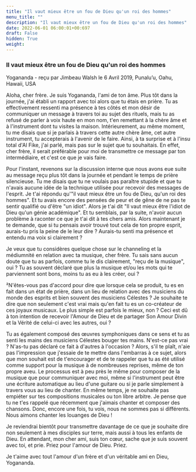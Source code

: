 ```yaml
---
title: "Il vaut mieux être un fou de Dieu qu'un roi des hommes"
menu_title: ""
description: "Il vaut mieux être un fou de Dieu qu'un roi des hommes"
date: 2022-06-01 06:00:01+00:697
draft: False
hidden: True
weight:
---
```

### Il vaut mieux être un fou de Dieu qu'un roi des hommes

Yogananda - reçu par Jimbeau Walsh le 6 Avril 2019, Punalu’u, Oahu, Hawaii, USA

Aloha, cher frère. Je suis Yogananda, l'ami de ton âme. Plus tôt dans la journée, j'ai établi un rapport avec toi alors que tu étais en prière. Tu as effectivement ressenti ma présence à tes côtés et mon désir de communiquer un message à travers toi au sujet des rituels, mais tu as refusé de parler à voix haute en mon nom, t'en remettant à la chère âme et à l'instrument dont tu visites la maison. Intérieurement, au même moment, tu me disais que si je parlais à travers cette autre chère âme, cet autre instrument, tu accepterais à l'avenir de le faire. Ainsi, à ta surprise et à l'insu total d'Al Fike, j'ai parlé, mais pas sur le sujet que tu souhaitais. En effet, cher frère, il serait préférable pour moi de transmettre ce message par ton intermédiaire, et c'est ce que je vais faire.

Pour l'instant, revenons sur la discussion interne que nous avons eue suite au message reçu plus tôt dans la journée et pendant le temps de prière silencieuse. Tu me disais que tu ne voulais pas paraître stupide et que tu n'avais aucune idée de la technique utilisée pour recevoir des messages de l'esprit. Je t'ai répondu qu'"il vaut mieux être un fou de Dieu, qu'un roi des hommes". Et tu avais encore des pensées de peur et de gêne de ne pas te sentir qualifié ou d'être "un idiot". Alors je t'ai dit "Il vaut mieux être l'idiot de Dieu qu'un génie académique". Et tu semblais, par la suite, n'avoir aucun problème à raconter ce que je t'ai dit à tes chers amis. Alors maintenant je te demande, que si tu pensais avoir trouvé tout cela de ton propre esprit, aurais-tu pris la peine de le leur dire ? Aurais-tu senti ma présence et entendu ma voix si clairement ?

Je veux que tu considères quelque chose sur le channeling et la médiumnité en relation avec ta musique, cher frère. Tu sais sans aucun doute que tu as parfois, comme tu le dis clairement, "reçu de la musique", oui ? Tu as souvent déclaré que plus la musique et/ou les mots qui te parviennent sont bons, moins tu as eu à les créer, oui ?

²N'êtes-vous pas d'accord pour dire que lorsque cela se produit, tu es en fait dans un état de prière, dans un lieu de relation avec des musiciens du monde des esprits et bien souvent des musiciens Célestes ? Je souhaite te dire que non seulement c'est vrai mais qu'en fait tu es un co-créateur de ces joyaux musicaux. Le plus simple est parfois le mieux, non ? Ceci est dû à ton intention de recevoir l'Amour de Dieu et de partager Son Amour Divin et la Vérité de celui-ci avec les autres, oui ?

Tu as également composé des œuvres symphoniques dans ce sens et tu as senti les mains des musiciens Célestes bouger tes mains. N'est-ce pas vrai ? N'as-tu pas déclaré ce fait à d'autres à l'occasion ? Alors, s'il te plaît, n'aie pas l'impression que j'essaie de te mettre dans l'embarras à ce sujet, alors que mon souhait est de t'encourager et de te rappeler que tu as été utilisé comme support pour la musique à de nombreuses reprises, même de ton propre aveu. Le processus est à peu près le même pour composer de la musique que pour communiquer avec moi, même si l'instrument peut être une écriture automatique au lieu d'une guitare ou si je parle simplement à travers vous au lieu de chanter. En même temps, je ne souhaite pas empiéter sur tes compositions musicales ou ton libre arbitre. Je pense que tu ne t'es rappelé que récemment que j'aimais chanter et composer des chansons. Donc, encore une fois, tu vois, nous ne sommes pas si différents. Nous aimons chanter les louanges de Dieu !

Je reviendrai bientôt pour transmettre davantage de ce que je souhaite dire non seulement à mes disciples sur terre, mais aussi à tous les enfants de Dieu. En attendant, mon cher ami, suis ton cœur, sache que je suis souvent avec toi, et prie. Priez pour l'amour de Dieu. Priez.

Je t'aime avec tout l'amour d'un frère et d'un véritable ami en Dieu, Yogananda.



